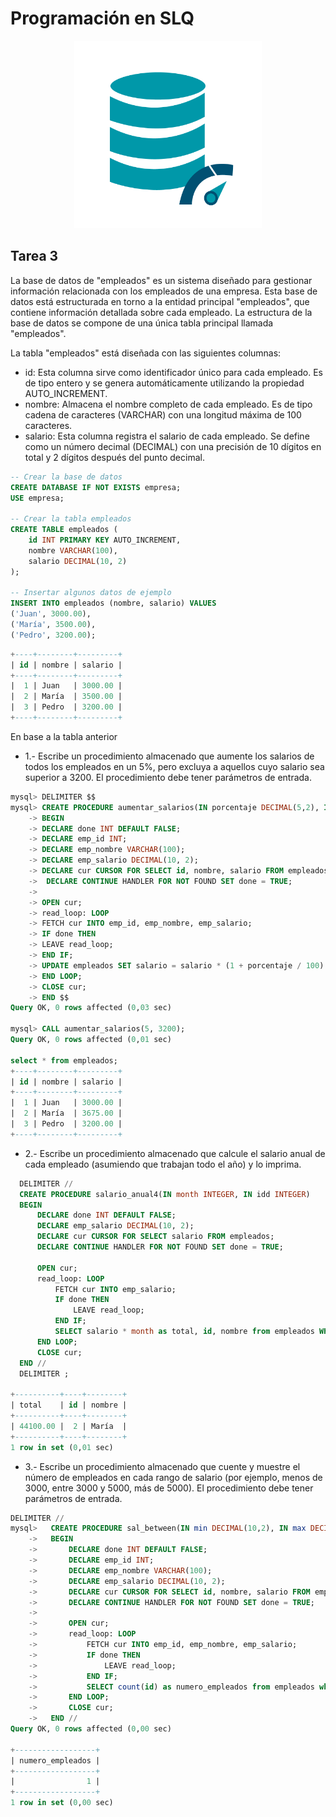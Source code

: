 # Programación en SLQ

<p align="center">
  <img src="https://github.com/nicholelouis/Base-datos/blob/main/img/optimizacion-bd.png?raw=true" alt="Descripción de la imagen" width="300"/>
</p>

## Tarea 3

La base de datos de "empleados" es un sistema diseñado para gestionar información relacionada con los empleados de una empresa. Esta base de datos está estructurada en torno a la entidad principal "empleados", que contiene información detallada sobre cada empleado. La estructura de la base de datos se compone de una única tabla principal llamada "empleados".

La tabla "empleados" está diseñada con las siguientes columnas:

- id: Esta columna sirve como identificador único para cada empleado. Es de tipo entero y se genera automáticamente utilizando la propiedad AUTO_INCREMENT.
- nombre: Almacena el nombre completo de cada empleado. Es de tipo cadena de caracteres (VARCHAR) con una longitud máxima de 100 caracteres.
- salario: Esta columna registra el salario de cada empleado. Se define como un número decimal (DECIMAL) con una precisión de 10 dígitos en total y 2 dígitos después del punto decimal.

```sql
-- Crear la base de datos
CREATE DATABASE IF NOT EXISTS empresa;
USE empresa;

-- Crear la tabla empleados
CREATE TABLE empleados (
    id INT PRIMARY KEY AUTO_INCREMENT,
    nombre VARCHAR(100),
    salario DECIMAL(10, 2)
);

-- Insertar algunos datos de ejemplo
INSERT INTO empleados (nombre, salario) VALUES
('Juan', 3000.00),
('María', 3500.00),
('Pedro', 3200.00);
```
```sql
+----+--------+---------+
| id | nombre | salario |
+----+--------+---------+
|  1 | Juan   | 3000.00 |
|  2 | María  | 3500.00 |
|  3 | Pedro  | 3200.00 |
+----+--------+---------+
```
En base a la tabla anterior

- 1.- Escribe un procedimiento almacenado que aumente los salarios de todos los empleados en un 5%, pero excluya a aquellos cuyo salario sea superior a 3200. El procedimiento debe tener parámetros de entrada.

```sql
mysql> DELIMITER $$
mysql> CREATE PROCEDURE aumentar_salarios(IN porcentaje DECIMAL(5,2), IN max_sal DECIMAL(10,2))
    -> BEGIN 
    -> DECLARE done INT DEFAULT FALSE;
    -> DECLARE emp_id INT;
    -> DECLARE emp_nombre VARCHAR(100);
    -> DECLARE emp_salario DECIMAL(10, 2);
    -> DECLARE cur CURSOR FOR SELECT id, nombre, salario FROM empleados;
    ->  DECLARE CONTINUE HANDLER FOR NOT FOUND SET done = TRUE;
    -> 
    -> OPEN cur;
    -> read_loop: LOOP
    -> FETCH cur INTO emp_id, emp_nombre, emp_salario;
    -> IF done THEN
    -> LEAVE read_loop;
    -> END IF;
    -> UPDATE empleados SET salario = salario * (1 + porcentaje / 100) WHERE salario > max_sal and id = emp_id;
    -> END LOOP;
    -> CLOSE cur;
    -> END $$
Query OK, 0 rows affected (0,03 sec)

mysql> CALL aumentar_salarios(5, 3200);
Query OK, 0 rows affected (0,01 sec)

select * from empleados;
+----+--------+---------+
| id | nombre | salario |
+----+--------+---------+
|  1 | Juan   | 3000.00 |
|  2 | María  | 3675.00 |
|  3 | Pedro  | 3200.00 |
+----+--------+---------+
```
- 2.- Escribe un procedimiento almacenado que calcule el salario anual de cada empleado (asumiendo que trabajan todo el año) y lo imprima.

```sql
  DELIMITER //
  CREATE PROCEDURE salario_anual4(IN month INTEGER, IN idd INTEGER)
  BEGIN
      DECLARE done INT DEFAULT FALSE;
      DECLARE emp_salario DECIMAL(10, 2);
      DECLARE cur CURSOR FOR SELECT salario FROM empleados;
      DECLARE CONTINUE HANDLER FOR NOT FOUND SET done = TRUE;

      OPEN cur;
      read_loop: LOOP
          FETCH cur INTO emp_salario;
          IF done THEN
              LEAVE read_loop;
          END IF;
          SELECT salario * month as total, id, nombre from empleados WHERE id = idd;
      END LOOP;
      CLOSE cur;
  END //
  DELIMITER ;

+----------+----+--------+
| total    | id | nombre |
+----------+----+--------+
| 44100.00 |  2 | María  |
+----------+----+--------+
1 row in set (0,01 sec)
```

- 3.- Escribe un procedimiento almacenado que cuente y muestre el número de empleados en cada rango de salario (por ejemplo, menos de 3000, entre 3000 y 5000, más de 5000). El procedimiento debe tener parámetros de entrada.

```sql
DELIMITER //
mysql>   CREATE PROCEDURE sal_between(IN min DECIMAL(10,2), IN max DECIMAL(10,2) )
    ->   BEGIN
    ->       DECLARE done INT DEFAULT FALSE;
    ->       DECLARE emp_id INT;
    ->       DECLARE emp_nombre VARCHAR(100);
    ->       DECLARE emp_salario DECIMAL(10, 2);
    ->       DECLARE cur CURSOR FOR SELECT id, nombre, salario FROM empleados;
    ->       DECLARE CONTINUE HANDLER FOR NOT FOUND SET done = TRUE;
    -> 
    ->       OPEN cur;
    ->       read_loop: LOOP
    ->           FETCH cur INTO emp_id, emp_nombre, emp_salario;
    ->           IF done THEN
    ->               LEAVE read_loop;
    ->           END IF;
    ->           SELECT count(id) as numero_empleados from empleados where salario BETWEEN min and max;
    ->       END LOOP;
    ->       CLOSE cur;
    ->   END //
Query OK, 0 rows affected (0,00 sec)

+------------------+
| numero_empleados |
+------------------+
|                1 |
+------------------+
1 row in set (0,00 sec)
```
